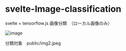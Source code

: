 # svelte-Image-classification
svelte + tensorflow.js 画像分類　（ローカル画像のみ）

![image](https://github.com/test-okome/svelte-Image-classification/blob/master/screen.png "image")

分類対象　public/img2.jpeg